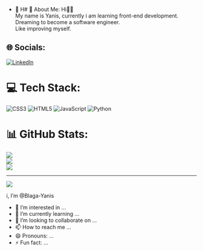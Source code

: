 - 👋 H# 💫 About Me:
Hi👋🏽<br>My name is Yanis, currently i am learning front-end development.<br>Dreaming to become a software engineer.<br>Like improving myself.


## 🌐 Socials:
[![LinkedIn](https://img.shields.io/badge/LinkedIn-%230077B5.svg?logo=linkedin&logoColor=white)](https://linkedin.com/in/82a8202b3) 

# 💻 Tech Stack:
![CSS3](https://img.shields.io/badge/css3-%231572B6.svg?style=for-the-badge&logo=css3&logoColor=white) ![HTML5](https://img.shields.io/badge/html5-%23E34F26.svg?style=for-the-badge&logo=html5&logoColor=white) ![JavaScript](https://img.shields.io/badge/javascript-%23323330.svg?style=for-the-badge&logo=javascript&logoColor=%23F7DF1E) ![Python](https://img.shields.io/badge/python-3670A0?style=for-the-badge&logo=python&logoColor=ffdd54)
# 📊 GitHub Stats:
![](https://github-readme-stats.vercel.app/api?username=Blaga-Yanis&theme=dark&hide_border=false&include_all_commits=false&count_private=false)<br/>
![](https://github-readme-streak-stats.herokuapp.com/?user=Blaga-Yanis&theme=dark&hide_border=false)<br/>
![](https://github-readme-stats.vercel.app/api/top-langs/?username=Blaga-Yanis&theme=dark&hide_border=false&include_all_commits=false&count_private=false&layout=compact)

---
[![](https://visitcount.itsvg.in/api?id=Blaga-Yanis&icon=0&color=0)](https://visitcount.itsvg.in)

<!-- Proudly created with GPRM ( https://gprm.itsvg.in ) -->i, I’m @Blaga-Yanis
- 👀 I’m interested in ...
- 🌱 I’m currently learning ...
- 💞️ I’m looking to collaborate on ...
- 📫 How to reach me ...
- 😄 Pronouns: ...
- ⚡ Fun fact: ...

<!---
Blaga-Yanis/Blaga-Yanis is a ✨ special ✨ repository because its `README.md` (this file) appears on your GitHub profile.
You can click the Preview link to take a look at your changes.
--->
